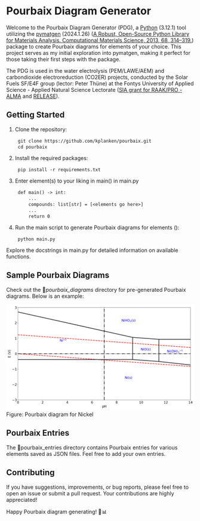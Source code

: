# Pourbaix Diagram Generator

Welcome to the Pourbaix Diagram Generator (PDG), a [Python](https://www.python.org/) (3.12.1) tool utilizing the [pymatgen](https://pymatgen.org/) (2024.1.26) ([A Robust,
Open-Source Python Library for Materials Analysis. Computational Materials
Science, 2013, 68, 314–319.](https://doi.org/10.1016/j.commatsci.2012.10.028)) package to create Pourbaix diagrams for elements of your choice. This project serves as my initial exploration into pymatgen, making it perfect for those taking their first steps with the package.

The PDG is used in the water electrolysis (PEM/LAWE/AEM) and carbondioxide electroreduction (CO2ER) projects, conducted by the Solar Fuels SF/E4F group (lector: Peter Thüne) at the Fontys University of Applied Science - Applied Natural Science Lectorate ([SIA grant for RAAK/PRO - ALMA](https://regieorgaan-sia.nl/praktijkgericht-onderzoek/uitgelichte-projecten/pionieren-als-lint-lector/) and [RELEASE](https://smartport.nl/project/release-reversible-large-scale-energy-storage/)).

## Getting Started

1. Clone the repository:

        git clone https://github.com/kplanken/pourbaix.git
        cd pourbaix

2. Install the required packages:

        pip install -r requirements.txt

3. Enter element(s) to your liking in main() in main.py

        def main() -> int:
            ...
            compounds: list[str] = [<elements go here>]
            ...
            return 0

4. Run the main script to generate Pourbaix diagrams for elements ():

        python main.py

Explore the docstrings in main.py for detailed information on available functions.

## Sample Pourbaix Diagrams

Check out the 📁*pourbaix_diagrams* directory for pre-generated Pourbaix diagrams. Below is an example:

![Pourbaix diagram for Nickel](/pourbaix_diagrams/Ni.png)
Figure: Pourbaix diagram for Nickel

## Pourbaix Entries

The 📁pourbaix_entries directory contains Pourbaix entries for various elements saved as JSON files. Feel free to add your own entries.

## Contributing

If you have suggestions, improvements, or bug reports, please feel free to open an issue or submit a pull request. Your contributions are highly appreciated!

Happy Pourbaix diagram generating! 🧪📊